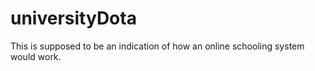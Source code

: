 # universityDota
This is supposed to be an indication of how an online schooling system would work.
